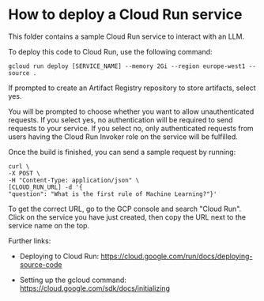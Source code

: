 # How to deploy a Cloud Run service
This folder contains a sample Cloud Run service to interact with an LLM.

To deploy this code to Cloud Run, use the following command:

```
gcloud run deploy [SERVICE_NAME] --memory 2Gi --region europe-west1 --source .
```

If prompted to create an Artifact Registry repository to store artifacts, select yes.

You will be prompted to choose whether you want to allow unauthenticated requests. If you select yes, no authentication will be required to send requests to your service. If you select no, only authenticated requests from users having the Cloud Run Invoker role on the service will be fulfilled.

Once the build is finished, you can send a sample request by running:

```
curl \
-X POST \
-H "Content-Type: application/json" \
[CLOUD_RUN_URL] -d '{
"question": "What is the first rule of Machine Learning?"}'
```

To get the correct URL, go to the GCP console and search "Cloud Run". Click on the service you have just created, then copy the URL next to the service name on the top.

Further links:

* Deploying to Cloud Run: https://cloud.google.com/run/docs/deploying-source-code

* Setting up the gcloud command: https://cloud.google.com/sdk/docs/initializing  
